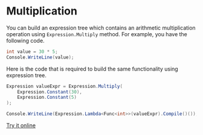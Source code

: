 # Multiplication 

You can build an expression tree which contains an arithmetic multiplication operation using `Expression.Multiply` method. For example, you have the following code.

```csharp
int value = 30 * 5;
Console.WriteLine(value);
```

Here is the code that is required to build the same functionality using expression tree. 

```csharp
Expression valueExpr = Expression.Multiply(
    Expression.Constant(30),
    Expression.Constant(5)
);

Console.WriteLine(Expression.Lambda<Func<int>>(valueExpr).Compile()());
```

[Try it online](https://dotnetfiddle.net/WMaA8n)